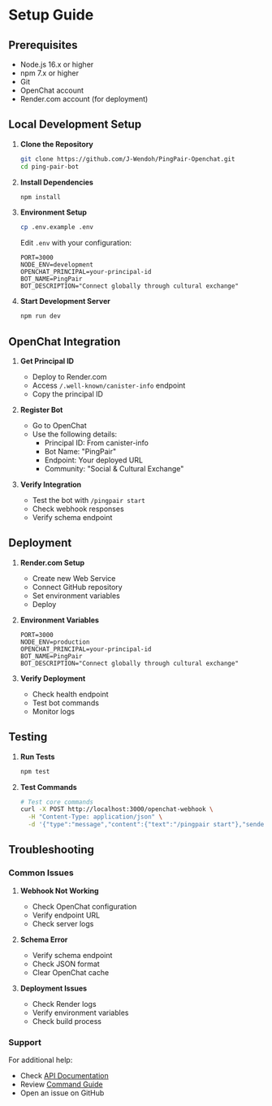 # Setup Guide

## Prerequisites

- Node.js 16.x or higher
- npm 7.x or higher
- Git
- OpenChat account
- Render.com account (for deployment)

## Local Development Setup

1. **Clone the Repository**
   ```bash
   git clone https://github.com/J-Wendoh/PingPair-Openchat.git
   cd ping-pair-bot
   ```

2. **Install Dependencies**
   ```bash
   npm install
   ```

3. **Environment Setup**
   ```bash
   cp .env.example .env
   ```
   Edit `.env` with your configuration:
   ```env
   PORT=3000
   NODE_ENV=development
   OPENCHAT_PRINCIPAL=your-principal-id
   BOT_NAME=PingPair
   BOT_DESCRIPTION="Connect globally through cultural exchange"
   ```

4. **Start Development Server**
   ```bash
   npm run dev
   ```

## OpenChat Integration

1. **Get Principal ID**
   - Deploy to Render.com
   - Access `/.well-known/canister-info` endpoint
   - Copy the principal ID

2. **Register Bot**
   - Go to OpenChat
   - Use the following details:
     - Principal ID: From canister-info
     - Bot Name: "PingPair"
     - Endpoint: Your deployed URL
     - Community: "Social & Cultural Exchange"

3. **Verify Integration**
   - Test the bot with `/pingpair start`
   - Check webhook responses
   - Verify schema endpoint

## Deployment

1. **Render.com Setup**
   - Create new Web Service
   - Connect GitHub repository
   - Set environment variables
   - Deploy

2. **Environment Variables**
   ```env
   PORT=3000
   NODE_ENV=production
   OPENCHAT_PRINCIPAL=your-principal-id
   BOT_NAME=PingPair
   BOT_DESCRIPTION="Connect globally through cultural exchange"
   ```

3. **Verify Deployment**
   - Check health endpoint
   - Test bot commands
   - Monitor logs

## Testing

1. **Run Tests**
   ```bash
   npm test
   ```

2. **Test Commands**
   ```bash
   # Test core commands
   curl -X POST http://localhost:3000/openchat-webhook \
     -H "Content-Type: application/json" \
     -d '{"type":"message","content":{"text":"/pingpair start"},"sender":{"userId":"test123"}}'
   ```

## Troubleshooting

### Common Issues

1. **Webhook Not Working**
   - Check OpenChat configuration
   - Verify endpoint URL
   - Check server logs

2. **Schema Error**
   - Verify schema endpoint
   - Check JSON format
   - Clear OpenChat cache

3. **Deployment Issues**
   - Check Render logs
   - Verify environment variables
   - Check build process

### Support

For additional help:
- Check [API Documentation](api/endpoints.md)
- Review [Command Guide](commands.md)
- Open an issue on GitHub 